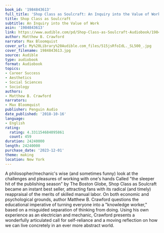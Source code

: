 ```yaml
---
book_id: '1984843613'
full_title: 'Shop Class as Soulcraft: An Inquiry into the Value of Work'
title: Shop Class as Soulcraft
subtitle: An Inquiry into the Value of Work
asin: '1984843613'
link: https://www.audible.com/pd/Shop-Class-as-Soulcraft-Audiobook/1984843613
author: Matthew B. Crawford
narrator: Max Bloomquist
cover_url: My%20Library%20Audible.com_files/515jsRfoIdL._SL500_.jpg
cover_filename: 1984843613.jpg
source: Audible
type: audiobook
format: Audiobook
topics:
- Career Success
- Aesthetics
- Social Sciences
- Sociology
authors:
- Matthew B. Crawford
narrators:
- Max Bloomquist
publisher: Penguin Audio
date_published: '2018-10-16'
language:
- English
rating:
  rating: 4.331154684095861
  count: 459
duration: 24240000
length: 24240000
purchase_date: '2023-12-01'
theme: making
location: New York
---
```

A philosopher/mechanic's wise (and sometimes funny) look at the challenges and pleasures of working with one's hands
Called "the sleeper hit of the publishing season" by The Boston Globe, Shop Class as Soulcraft became an instant best seller, attracting fans with its radical (and timely) reappraisal of the merits of skilled manual labor. On both economic and psychological grounds, author Matthew B. Crawford questions the educational imperative of turning everyone into a "knowledge worker," based on a misguided separation of thinking from doing. Using his own experience as an electrician and mechanic, Crawford presents a wonderfully articulated call for self-reliance and a moving reflection on how we can live concretely in an ever more abstract world.

